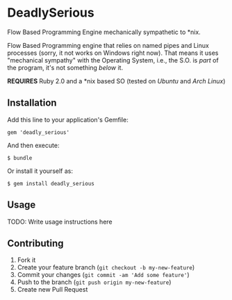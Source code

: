 # DeadlySerious

Flow Based Programming Engine mechanically sympathetic to \*nix.

Flow Based Programming engine that relies on named pipes and Linux processes (sorry, it not works on Windows right now). That means it uses "mechanical sympathy" with the Operating System, i.e., the S.O. is *part* of the program, it's not something *below* it.

**REQUIRES** Ruby 2.0 and a \*nix based SO (tested on *Ubuntu* and *Arch Linux*)

## Installation

Add this line to your application's Gemfile:

    gem 'deadly_serious'

And then execute:

    $ bundle

Or install it yourself as:

    $ gem install deadly_serious

## Usage

TODO: Write usage instructions here

## Contributing

1. Fork it
2. Create your feature branch (`git checkout -b my-new-feature`)
3. Commit your changes (`git commit -am 'Add some feature'`)
4. Push to the branch (`git push origin my-new-feature`)
5. Create new Pull Request
